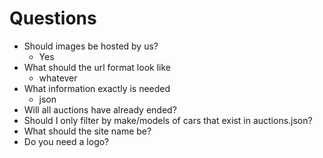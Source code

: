 
# Questions
- Should images be hosted by us?
  - Yes
- What should the url format look like
  - whatever
- What information exactly is needed
  - json
- Will all auctions have already ended?
- Should I only filter by make/models of cars that exist in auctions.json?
- What should the site name be?
- Do you need a logo?